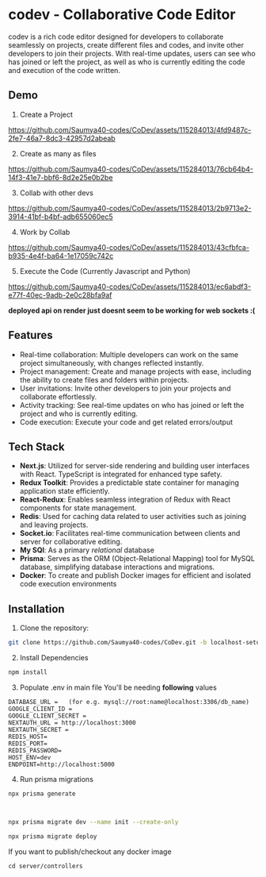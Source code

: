 # codev - Collaborative Code Editor

codev is a rich code editor designed for developers to collaborate seamlessly on projects, create different files and codes, and invite other developers to join their projects. With real-time updates, users can see who has joined or left the project, as well as who is currently editing the code and execution of the code written.

## Demo

1. Create a Project



https://github.com/Saumya40-codes/CoDev/assets/115284013/4fd9487c-2fe7-46a7-8dc3-42957d2abeab



2. Create as many as files



https://github.com/Saumya40-codes/CoDev/assets/115284013/76cb64b4-14f3-41e7-bbf6-8d2e25e0b2be




3. Collab with other devs


https://github.com/Saumya40-codes/CoDev/assets/115284013/2b9713e2-3914-41bf-b4bf-adb655060ec5




4. Work by Collab



https://github.com/Saumya40-codes/CoDev/assets/115284013/43cfbfca-b935-4e4f-ba64-1e17059c742c

5. Execute the Code (Currently Javascript and Python)




https://github.com/Saumya40-codes/CoDev/assets/115284013/ec6abdf3-e77f-40ec-9adb-2e0c28bfa9af


**deployed api on render just doesnt seem to be working for web sockets :(**

## Features

- Real-time collaboration: Multiple developers can work on the same project simultaneously, with changes reflected instantly.
- Project management: Create and manage projects with ease, including the ability to create files and folders within projects.
- User invitations: Invite other developers to join your projects and collaborate effortlessly.
- Activity tracking: See real-time updates on who has joined or left the project and who is currently editing.
- Code execution: Execute your code and get related errors/output

## Tech Stack

- **Next.js**: Utilized for server-side rendering and building user interfaces with React. TypeScript is integrated for enhanced type safety.
- **Redux Toolkit**: Provides a predictable state container for managing application state efficiently.
- **React-Redux**: Enables seamless integration of Redux with React components for state management.
- **Redis**: Used for caching data related to user activities such as joining and leaving projects.
- **Socket.io**: Facilitates real-time communication between clients and server for collaborative editing.
- **My SQl**: As a primary *relational* database
- **Prisma**: Serves as the ORM (Object-Relational Mapping) tool for MySQL database, simplifying database interactions and migrations.
- **Docker**: To create and publish Docker images for efficient and isolated code execution environments

## Installation

1. Clone the repository:

```bash
git clone https://github.com/Saumya40-codes/CoDev.git -b localhost-setup
```
2. Install Dependencies
```bash
npm install
```
3. Populate .env in main file
You'll be needing **following** values

```
DATABASE_URL =   (for e.g. mysql://root:name@localhost:3306/db_name)
GOOGLE_CLIENT_ID = 
GOOGLE_CLIENT_SECRET = 
NEXTAUTH_URL = http://localhost:3000
NEXTAUTH_SECRET = 
REDIS_HOST=
REDIS_PORT=
REDIS_PASSWORD=
HOST_ENV=dev
ENDPOINT=http://localhost:5000
```

4. Run prisma migrations
```bash
npx prisma generate
```
```bash


npx prisma migrate dev --name init --create-only
```
```bash
npx prisma migrate deploy
```
If you want to publish/checkout any docker image 
```
cd server/controllers
```
